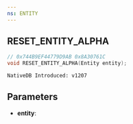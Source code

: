 ```yaml
---
ns: ENTITY
---
```

## RESET_ENTITY_ALPHA

```c
// 0x744B9EF44779D9AB 0x8A30761C
void RESET_ENTITY_ALPHA(Entity entity);
```

```
NativeDB Introduced: v1207
```

## Parameters
* **entity**:
